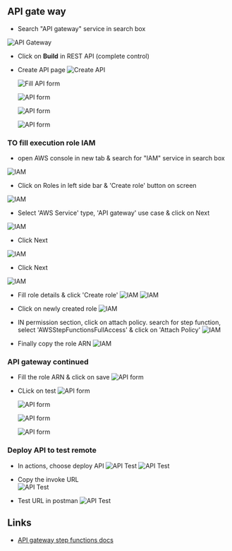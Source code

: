 ## API gate way

- Search "API gateway" service in search box

![API Gateway](./images/aws/api-01.png)

- Click on **Build** in REST API (complete control)

- Create API page
  ![Create API](./images/aws/api-02.png)

  ![Fill API form](./images/aws/api-03.png)

  ![API form](./images/aws/api-04.png)

  ![API form](./images/aws/api-05.png)

  ![API form](./images/aws/api-06.png)

### TO fill execution role IAM

- open AWS console in new tab & search for "IAM" service in search box

![IAM](./images/aws/api-07.png)

- Click on Roles in left side bar & 'Create role' button on screen

![IAM](./images/aws/api-08.png)

- Select 'AWS Service' type, 'API gateway' use case & click on Next

![IAM](./images/aws/api-09.png)

- Click Next

![IAM](./images/aws/api-10.png)

- Click Next

![IAM](./images/aws/api-11.png)

- Fill role details & click 'Create role'
  ![IAM](./images/aws/api-12.png)
  ![IAM](./images/aws/api-13.png)

- Click on newly created role
  ![IAM](./images/aws/api-14.png)

- IN permission section, click on attach policy.
  search for step function, select 'AWSStepFunctionsFullAccess' & click on 'Attach Policy'
  ![IAM](./images/aws/api-15.png)

- Finally copy the role ARN
  ![IAM](./images/aws/api-16.png)

### API gateway continued

- Fill the role ARN & click on save
  ![API form](./images/aws/api-17.png)

- CLick on test
  ![API form](./images/aws/api-18.png)

  ![API form](./images/aws/api-19.png)

  ![API form](./images/aws/api-20.png)

  ![API form](./images/aws/api-21.png)

### Deploy API to test remote

- In actions, choose deploy API
  ![API Test](./images/aws/api-22.png)
  ![API Test](./images/aws/api-23.png)

- Copy the invoke URL  
  ![API Test](./images/aws/api-24.png)

- Test URL in postman
  ![API Test](./images/aws/api-25.png)

## Links

- [API gateway step functions docs](https://docs.aws.amazon.com/step-functions/latest/dg/tutorial-api-gateway.html)
